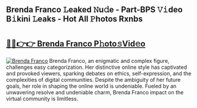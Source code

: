 ## Brenda Franco 𝙻eaked 𝙽u𝚍e - Part-BPS 𝚅𝚒deo B𝚒kini 𝙻eaks - Hot All 𝙿hotos Rxnbs

# <h2><a href="http://ld4y1l.urlbe.top/?page=Brenda+Franco">🔗🔗👉👉 Brenda Franco P𝚑oto𝚜Vid𝚎o</a></h2>

[![Brenda Franco](https://i.imgur.com/eBuTRDB.gif)](http://ld4y1l.urlbe.top/?page=Brenda+Franco)
Brenda Franco, an enigmatic and complex figure, challenges easy categorization. Her distinctive online style has captivated and provoked viewers, sparking debates on ethics, self-expression, and the complexities of digital communities. Despite the ambiguity of her future goals, her role in shaping the online world is undeniable. Fueled by an unwavering resolve and undeniable charm, Brenda Franco impact on the virtual community is limitless.
